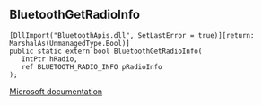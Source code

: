 ## BluetoothGetRadioInfo

```
[DllImport("BluetoothApis.dll", SetLastError = true)][return: MarshalAs(UnmanagedType.Bool)]
public static extern bool BluetoothGetRadioInfo(
   IntPtr hRadio,
   ref BLUETOOTH_RADIO_INFO pRadioInfo
);
```

[Microsoft documentation](https://docs.microsoft.com/en-us/windows/win32/api/bluetoothapis/nf-bluetoothapis-bluetoothgetradioinfo)
